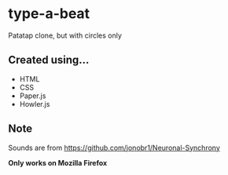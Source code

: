 # type-a-beat
Patatap clone, but with circles only
## Created using...
- HTML
- CSS
- Paper.js
- Howler.js

## Note
Sounds are from https://github.com/jonobr1/Neuronal-Synchrony

**Only works on Mozilla Firefox**
